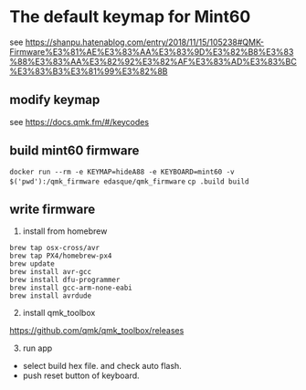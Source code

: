 # The default keymap for Mint60

see https://shanpu.hatenablog.com/entry/2018/11/15/105238#QMK-Firmware%E3%81%AE%E3%83%AA%E3%83%9D%E3%82%B8%E3%83%88%E3%83%AA%E3%82%92%E3%82%AF%E3%83%AD%E3%83%BC%E3%83%B3%E3%81%99%E3%82%8B

## modify keymap

see https://docs.qmk.fm/#/keycodes

## build mint60 firmware

`docker run --rm -e KEYMAP=hideA88 -e KEYBOARD=mint60 -v $('pwd'):/qmk_firmware edasque/qmk_firmware`
`cp .build build`

## write firmware

1. install from homebrew

```
brew tap osx-cross/avr
brew tap PX4/homebrew-px4
brew update
brew install avr-gcc
brew install dfu-programmer
brew install gcc-arm-none-eabi
brew install avrdude
```

2. install qmk_toolbox

https://github.com/qmk/qmk_toolbox/releases

3. run app

-   select build hex file. and check auto flash.
-   push reset button of keyboard.
